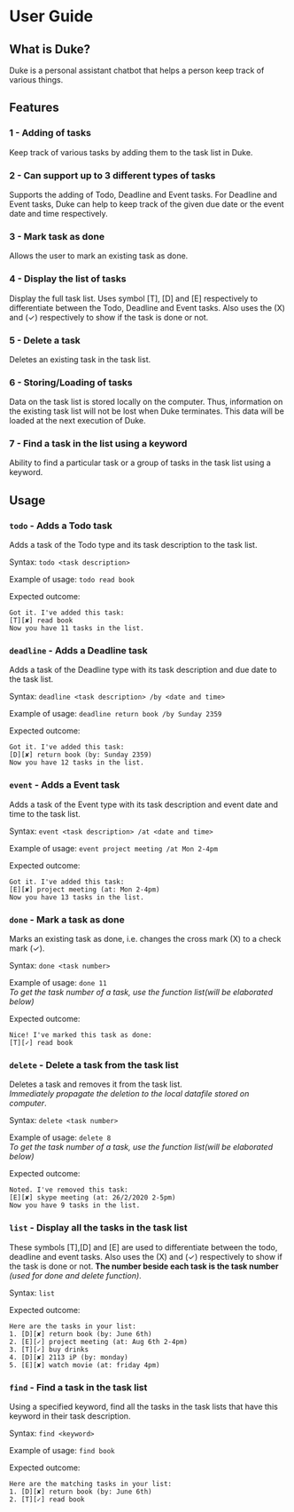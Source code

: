 # User Guide

## What is Duke?
Duke is a personal assistant chatbot that helps a person keep track of various things.

## Features

### 1 - Adding of tasks
Keep track of various tasks by adding them to the task list in Duke.

### 2 - Can support up to 3 different types of tasks
Supports the adding of Todo, Deadline and Event tasks. For Deadline and Event tasks,
Duke can help to keep track of the given due date or the event date and time respectively.

### 3 - Mark task as done
Allows the user to mark an existing task as done. 

### 4 - Display the list of tasks
Display the full task list. Uses symbol [T], [D] and [E] respectively to differentiate between the Todo, Deadline and 
Event tasks. Also uses the (X) and (✓) respectively to show if the task is done or not.

### 5 - Delete a task
Deletes an existing task in the task list.

### 6 - Storing/Loading of tasks
Data on the task list is stored locally on the computer. Thus, information on the existing task list will not be lost 
when Duke terminates. This data will be loaded at the next execution of Duke.

### 7 - Find a task in the list using a keyword
Ability to find a particular task or a group of tasks in the task list using a keyword.

## Usage

### `todo` - Adds a Todo task

Adds a task of the Todo type and its task description to the task list.

Syntax: `todo <task description>`

Example of usage: `todo read book`

Expected outcome: 

````
Got it. I've added this task:
[T][✘] read book
Now you have 11 tasks in the list.
````

### `deadline` - Adds a Deadline task

Adds a task of the Deadline type with its task description and due date to the task list.

Syntax: `deadline <task description> /by <date and time>`

Example of usage: `deadline return book /by Sunday 2359`

Expected outcome:

````
Got it. I've added this task:
[D][✘] return book (by: Sunday 2359)
Now you have 12 tasks in the list.
````

### `event` - Adds a Event task

Adds a task of the Event type with its task description and event date and time to the task list.

Syntax: `event <task description> /at <date and time>`

Example of usage: `event project meeting /at Mon 2-4pm`

Expected outcome:

````
Got it. I've added this task:
[E][✘] project meeting (at: Mon 2-4pm)
Now you have 13 tasks in the list.
````

### `done` - Mark a task as done

Marks an existing task as done, i.e. changes the cross mark (X) to a check mark (✓).

Syntax: `done <task number>`

Example of usage: `done 11`\
*To get the task number of a task, use the function list(will be elaborated below)*

Expected outcome:

````
Nice! I've marked this task as done:
[T][✓] read book
````

### `delete` - Delete a task from the task list

Deletes a task and removes it from the task list. \
*Immediately propagate the deletion to the local datafile stored on computer*.

Syntax: `delete <task number>`

Example of usage: `delete 8`\
*To get the task number of a task, use the function list(will be elaborated below)*

Expected outcome:

````
Noted. I've removed this task:
[E][✘] skype meeting (at: 26/2/2020 2-5pm)
Now you have 9 tasks in the list.
````

### `list` - Display all the tasks in the task list

These symbols [T],[D] and [E] are used to differentiate between the todo, deadline and event tasks. 
Also uses the (X) and (✓) respectively to show if the task is done or not. 
**The number beside each task is the task number** *(used for done and delete function)*.

Syntax: `list`

Expected outcome:

````
Here are the tasks in your list:
1. [D][✘] return book (by: June 6th)
2. [E][✓] project meeting (at: Aug 6th 2-4pm)
3. [T][✓] buy drinks
4. [D][✘] 2113 iP (by: monday)
5. [E][✘] watch movie (at: friday 4pm)
````

### `find` - Find a task in the task list

Using a specified keyword, find all the tasks in the task lists that have this
keyword in their task description.

Syntax: `find <keyword>`

Example of usage: `find book`

Expected outcome:

````
Here are the matching tasks in your list:
1. [D][✘] return book (by: June 6th)
2. [T][✓] read book
````
